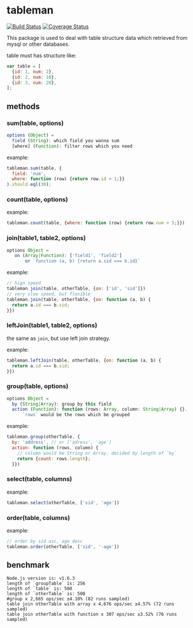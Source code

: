 # tableman

[![Build Status](https://travis-ci.org/alsotang/tableman.svg?branch=master)](https://travis-ci.org/alsotang/tableman)
[![Coverage Status](https://coveralls.io/repos/alsotang/tableman/badge.svg)](https://coveralls.io/r/alsotang/tableman)

This package is used to deal with table structure data which retrieved from mysql or other databases.

table must has structure like:

```js
var table = [
  {id: 1, num: 2},
  {id: 2, num: 10},
  {id: 3, num: 20},
];
```

## methods

### sum(table, options)

```js
options (Object) =
  field (String): which field you wanna sum
  [where] (Function): filter rows which you need
```

example:

```js
tableman.sum(table, {
  field: 'num',
  where: function (row) {return row.id > 1;}}
).should.eql(30);
```

### count(table, options)

example:

```js
tableman.count(table, {where: function (row) {return row.num > 5;}})
```

### join(table1, table2, options)

```js
options Object =
   on (Array|Function): ['field1', 'field2']
       or `function (a, b) {return a.sid === b.id}`
```

example:

```js
// hign speed
tableman.join(table, otherTable, {on: ['id', 'sid']})
// very slow speed, but flexible
tableman.join(table, otherTable, {on: function (a, b) {
  return a.id === b.sid;
}})
```

### leftJoin(table1, table2, options)

the same as `join`, but use left join strategy.

example:

```js
tableman.leftJoin(table, otherTable, {on: function (a, b) {
  return a.id === b.sid;
}})
```

### group(table, options)

```js
options Object =
  by (String|Array): group by this field
  action (Function): function (rows: Array, column: String|Array) {}.
      `rows` would be the rows which be grouped
```

example:

```js
tableman.group(otherTable, {
  by: 'address', // or ['adress', 'age']
  action: function (rows, column) {
    // column would be String or Array, decided by length of `by`
    return {count: rows.length};
  }})
```

### select(table, columns)

example:

```js
tableman.select(otherTable, ['sid', 'age'])
```

### order(table, columns)

example:

```js
// order by sid asc, age desc
tableman.order(otherTable, ['sid', '-age'])
```

## benchmark

```
Node.js version is: v1.6.3
length of `groupTable` is: 256
length of `table` is: 500
length of `otherTable` is: 500
#group x 2,665 ops/sec ±4.10% (82 runs sampled)
table join otherTable with array x 4,676 ops/sec ±4.57% (72 runs sampled)
table join otherTable with function x 307 ops/sec ±3.52% (76 runs sampled)
```
